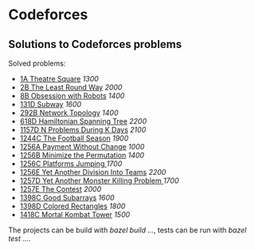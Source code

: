 # Codeforces
## Solutions to Codeforces problems

Solved problems:

* [1A Theatre Square](https://codeforces.com/problemset/problem/1/A) *1300*
* [2B The Least Round Way](https://codeforces.com/problemset/problem/2/B) *2000*
* [8B Obsession with Robots](https://codeforces.com/problemset/problem/8/B) *1400*
* [131D Subway](https://codeforces.com/contest/131/problem/D) *1600*
* [292B Network Topology](https://codeforces.com/problemset/problem/292/B) *1400*
* [618D Hamiltonian Spanning Tree](https://codeforces.com/problemset/problem/618/D) *2200*
* [1157D N Problems During K Days](https://codeforces.com/problemset/problem/1157/D) *2100*
* [1244C The Football Season](https://codeforces.com/problemset/problem/1244/C) *1900*
* [1256A Payment Without Change](https://codeforces.com/problemset/problem/1256/A) *1000*
* [1256B Minimize the Permutation](https://codeforces.com/problemset/problem/1256/B) *1400*
* [1256C Platforms Jumping ](https://codeforces.com/problemset/problem/1256/C) *1700*
* [1256E Yet Another Division Into Teams](https://codeforces.com/problemset/problem/1256/E) *2200*
* [1257D Yet Another Monster Killing Problem ](https://codeforces.com/problemset/problem/1257/D) *1700*
* [1257E The Contest](https://codeforces.com/problemset/problem/1257/E) *2000*
* [1398C Good Subarrays](https://codeforces.com/problemset/problem/1398/C) *1600*
* [1398D Colored Rectangles](https://codeforces.com/problemset/problem/1398/D) *1800*
* [1418C Mortal Kombat Tower](https://codeforces.com/contest/1418/problem/C) *1500*

The projects can be build with *bazel build ...*, tests can be run with *bazel test ...*.